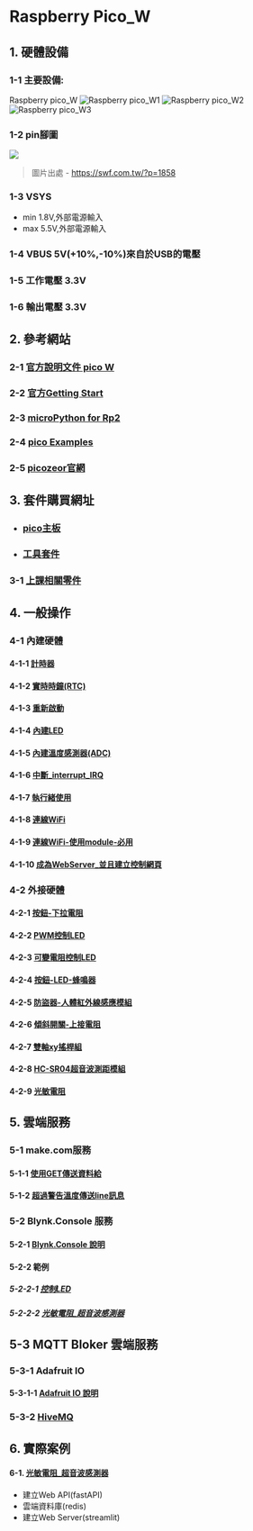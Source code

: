 # Raspberry Pico_W

## 1. 硬體設備
### 1-1 主要設備:
Raspberry pico_W
![Raspberry pico_W1](./images/pick_w1.jpeg)
![Raspberry pico_W2](./images/pick_w2.jpeg)
![Raspberry pico_W3](./images/pick_w3.jpeg)

### 1-2 pin腳圖

![](./images/raspberry_pi_pico_w.png)

> 圖片出處 - https://swf.com.tw/?p=1858

### 1-3 VSYS
- min 1.8V,外部電源輸入
- max 5.5V,外部電源輸入

### 1-4 VBUS 5V(+10%,-10%)來自於USB的電壓

### 1-5 工作電壓 3.3V

### 1-6 輸出電壓 3.3V

## 2. 參考網站


### 2-1 [官方說明文件 pico W](https://www.raspberrypi.com/documentation/microcontrollers/raspberry-pi-pico.html#raspberry-pi-pico-w19)

### 2-2 [官方Getting Start](https://www.raspberrypi.com/documentation/microcontrollers/micropython.html)

### 2-3 [microPython for Rp2](https://docs.micropython.org/en/latest/rp2/general.html)

### 2-4 [pico Examples](https://github.com/raspberrypi/pico-micropython-examples/tree/master)

### 2-5 [picozeor官網](https://picozero.readthedocs.io/en/latest/)

## 3. 套件購買網址
- ### [pico主板](https://piepie.com.tw/product/raspberry-pi-pico-wh?hilite=pico)

- ### [工具套件](https://piepie.com.tw/product/gpio-game-console-starter-kit)
 
### 3-1 [上課相關零件](./周邊零件/README.md)

## 4. 一般操作
### 4-1 內建硬體

#### 4-1-1 [計時器](./一般操作/0_1計時器/)

#### 4-1-2 [實時時鐘(RTC)](./一般操作/0_2實時時鐘(Real_Time_Clock))

#### 4-1-3 [重新啟動](./一般操作/0_3重新啟動(WTD))

#### 4-1-4 [內建LED](./一般操作/0_4內建LED)

#### 4-1-5 [內建溫度感測器(ADC)](./一般操作/0_5內建溫度感測器(ADC))

#### 4-1-6 [中斷_interrupt_IRQ](./一般操作/0_6中斷_interrupt_IRQ)

#### 4-1-7 [執行緒使用](./一般操作/0_7執行緒使用)

#### 4-1-8 [連線WiFi](./連線WiFi)

#### 4-1-9 [連線WiFi-使用module-必用](./連線WiFi/module方式)

#### 4-1-10 [成為WebServer_並且建立控制網頁](./當作WebServer)

### 4-2 外接硬體

#### 4-2-1 [按鈕-下拉電阻](./一般操作/1_1_0按鈕和LED/)

#### 4-2-2 [PWM控制LED](./一般操作/1_1_2_PWM控制LED)

#### 4-2-3 [可變電阻控制LED](./一般操作/1_1_3_可變電阻控制LED)

#### 4-2-4 [按鈕-LED-蜂鳴器](./一般操作/2_1按鈕_LED_蜂鳴器) 

#### 4-2-5 [防盜器-人體紅外線感應模組](./一般操作/2_2防盜器)

#### 4-2-6 [傾斜開關-上接電阻](./一般操作/2_3傾斜滾珠開關)

#### 4-2-7 [雙軸xy搖桿組](./一般操作/2_4雙軸xy搖桿組)

#### 4-2-8 [HC-SR04超音波測距模組](./一般操作/2_5超音波感測器)

#### 4-2-9 [光敏電阻](./一般操作/2_6光敏電阻)

## 5. 雲端服務

### 5-1 make.com服務

#### 5-1-1 [使用GET傳送資料給](./使用make/)
#### 5-1-2 [超過警告溫度傳送line訊息](./使用make/超過警告溫度傳送line訊息/)

### 5-2 Blynk.Console 服務
#### 5-2-1 [Blynk.Console 說明](./使用Blynk_Console/)

#### 5-2-2 範例
##### 5-2-2-1 [控制LED](./使用Blynk_Console/1控制LED/)
##### 5-2-2-2 [光敏電阻_超音波感測器](./使用Blynk_Console/2光敏電阻_超音波感測器)

## 5-3 MQTT Bloker 雲端服務
### 5-3-1 Adafruit IO
#### 5-3-1-1 [Adafruit IO 說明](https://core-electronics.com.au/guides/getting-started-with-mqtt-on-raspberry-pi-pico-w-connect-to-the-internet-of-things/#adafruit-io)

### 5-3-2 [HiveMQ](https://www.hivemq.com/mqtt/public-mqtt-broker/)


## 6. 實際案例
#### 6-1. [光敏電阻_超音波感測器](./project1/)
- 建立Web API(fastAPI)
- 雲端資料庫(redis)
- 建立Web Server(streamlit)




